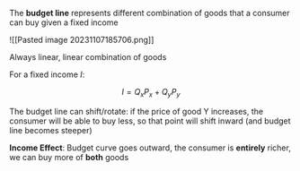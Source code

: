 The **budget line** represents different combination of goods that a consumer can buy given a fixed income

![[Pasted image 20231107185706.png]]

Always linear, linear combination of goods

For a fixed income $I$:

$$I = Q_xP_x + Q_yP_y$$

The budget line can shift/rotate: if the price of good Y increases, the consumer will be able to buy less, so that point will shift inward (and budget line becomes steeper)

**Income Effect**: Budget curve goes outward, the consumer is **entirely** richer, we can buy more of **both** goods


